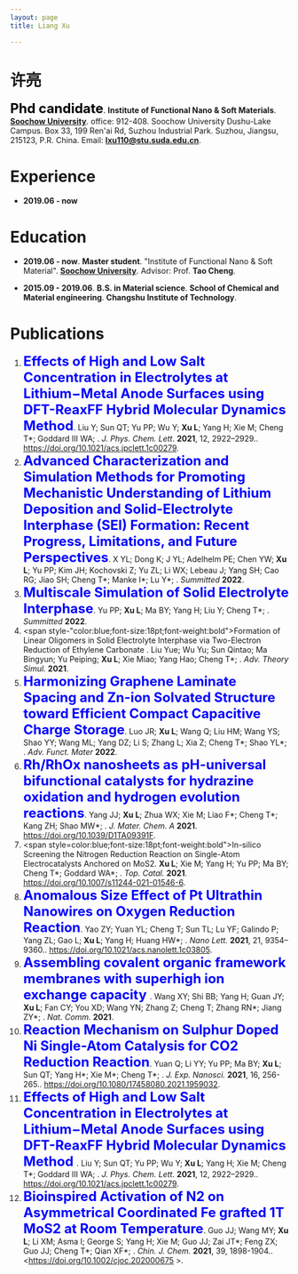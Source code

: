 ```yaml
---
layout: page
title: Liang Xu

---
```


# 许亮

<span style="color:black;font-size:18pt;font-weight:bold">Phd candidate</span>.
**Institute of Functional Nano & Soft Materials**.
[**Soochow University**](http://www.suda.edu.cn/).
office: 912-408.
Soochow University Dushu-Lake Campus.
Box 33, 199 Ren'ai Rd, Suzhou Industrial Park.
Suzhou, Jiangsu, 215123, P.R. China.
Email: [**lxu110@stu.suda.edu.cn**](lxu110@stu.suda.edu.cn).

# Experience
- **2019.06 - now**

# Education
- **2019.06 - now**.
**Master student**.
"Institute of Functional Nano & Soft Material".
[**Soochow University**](http://www.suda.edu.cn/).
Advisor: Prof. **Tao Cheng**.

- **2015.09 - 2019.06**.
**B.S. in Material science**.
**School of Chemical and Material engineering**.
**Changshu Institute of Technology**.

# Publications
1. <span style="color:blue;font-size:18pt;font-weight:bold">Effects of High and Low Salt Concentration in Electrolytes at Lithium−Metal Anode Surfaces using DFT-ReaxFF Hybrid Molecular Dynamics Method</span>.
   Liu Y;  Sun QT;  Yu PP;  Wu Y;  **Xu L**;  Yang H;  Xie M;  Cheng T\*;  Goddard III WA; .
   *J. Phys. Chem. Lett*. **2021**, 12, 2922–2929\..
   <https://doi.org/10.1021/acs.jpclett.1c00279>.
2. <span style="color:blue;font-size:18pt;font-weight:bold">Advanced Characterization and Simulation Methods for Promoting Mechanistic Understanding of Lithium Deposition and Solid-Electrolyte Interphase (SEI) Formation: Recent Progress, Limitations, and Future Perspectives</span>.
   X YL;  Dong K;  J YL;  Adelhelm PE;  Chen YW;  **Xu L**;  Yu PP;  Kim JH;  Kochovski Z;  Yu ZL;  Li WX;  Lebeau J;  Yang SH;  Cao RG;  Jiao SH;  Cheng T\*;  Manke I\*;  Lu Y\*; .
   *Summitted* **2022**.
3. <span style="color:blue;font-size:18pt;font-weight:bold">Multiscale Simulation of Solid Electrolyte Interphase</span>.
   Yu PP;  **Xu L**;  Ma BY;  Yang H;  Liu Y;  Cheng T\*; .
   *Summitted* **2022**.
4. <span style-"color:blue;font-size:18pt;font-weight:bold">Formation of Linear Oligomers in Solid Electrolyte Interphase via Two-Electron Reduction of Ethylene Carbonate </span>.
   Liu Yue;  Wu Yu;  Sun Qintao;  Ma Bingyun;  Yu Peiping;  **Xu L**;  Xie Miao;  Yang Hao;  Cheng T\*; .
   *Adv. Theory Simul.* **2021**.
5. <span style="color:blue;font-size:18pt;font-weight:bold">Harmonizing Graphene Laminate Spacing and Zn-ion Solvated Structure toward Efficient Compact Capacitive Charge Storage</span>.
   Luo JR;  **Xu L**;  Wang Q;  Liu HM;  Wang YS;  Shao YY;  Wang ML;  Yang DZ;  Li S;  Zhang L;  Xia Z;  Cheng T\*;  Shao YL\*; .
   *Adv. Funct. Mater* **2022**.
6. <span style="color:blue;font-size:18pt;font-weight:bold">Rh/RhOx nanosheets as pH-universal bifunctional catalysts for hydrazine oxidation and hydrogen evolution reactions</span>.
   Yang JJ;  **Xu L**;  Zhua WX;  Xie M;  Liao F\*;  Cheng T\*;  Kang ZH;  Shao MW\*; .
   *J. Mater. Chem. A* **2021**.
   <https://doi.org/10.1039/D1TA09391F>.
7. <span style=color:blue;font-size:18pt;font-weight:bold">In-silico Screening the Nitrogen Reduction Reaction on Single-Atom Electrocatalysts Anchored on MoS2</span>.
   **Xu L**;  Xie M;  Yang H;  Yu PP;  Ma BY;  Cheng T\*;  Goddard WA\*; .
   *Top. Catal.* **2021**.
   <https://doi.org/10.1007/s11244-021-01546-6>.
8. <span style="color:blue;font-size:18pt;font-weight:bold">Anomalous Size Effect of Pt Ultrathin Nanowires on Oxygen Reduction Reaction</span>.
   Yao ZY;  Yuan YL;  Cheng T;  Sun TL;  Lu YF;  Galindo P;  Yang ZL;  Gao L;  **Xu L**;  Yang H;  Huang HW\*; .
   *Nano Lett.* **2021**, 21, 9354–9360\.. 
   <https://doi.org/10.1021/acs.nanolett.1c03805>.
9. <span style="color:blue;font-size:18pt;font-weight:bold">Assembling covalent organic framework membranes with superhigh ion exchange capacity </span>.
   Wang XY;  Shi BB;  Yang H;  Guan JY;  **Xu L**;  Fan CY;  You XD;  Wang YN;  Zhang Z;  Cheng T;  Zhang RN\*;  Jiang ZY\*; .
   *Nat. Comm.* **2021**.
10. <span style="color:blue;font-size:18pt;font-weight:bold">Reaction Mechanism on Sulphur Doped Ni Single-Atom Catalysis for CO2 Reduction Reaction</span>.
   Yuan Q;  Li YY;  Yu PP;  Ma BY;  **Xu L**;  Sun QT;  Yang H\*;  Xie M\*;  Cheng T\*; .
   *J. Exp. Nanosci.* **2021**, 16, 256-265\.. 
   <https://doi.org/10.1080/17458080.2021.1959032>.
11. <span style="color:blue;font-size:18pt;font-weight:bold">Effects of High and Low Salt Concentration in Electrolytes at Lithium−Metal Anode Surfaces using DFT-ReaxFF Hybrid Molecular Dynamics Method </span>.
   Liu Y;  Sun QT;  Yu PP;  Wu Y;  **Xu L**;  Yang H;  Xie M;  Cheng T\*;  Goddard III WA; .
   *J. Phys. Chem. Lett.* **2021**, 12, 2922–2929\..
   <https://doi.org/10.1021/acs.jpclett.1c00279>.
12. <span style="color:blue;font-size:18pt;font-weight:bold">Bioinspired Activation of N2 on Asymmetrical Coordinated Fe grafted 1T MoS2 at Room Temperature</span>.
   Guo JJ;  Wang MY;  **Xu L**;  Li XM;  Asma I;  George S;  Yang H;  Xie M;  Guo JJ;  Zai JT\*;  Feng ZX;  Guo JJ;  Cheng T\*;  Qian XF\*; .
   *Chin. J. Chem.* **2021**, 39, 1898-1904\.. 
   <https://doi.org/10.1002/cjoc.202000675 >.
